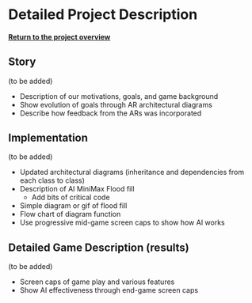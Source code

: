 # Detailed Project Description
#### [Return to the project overview](index.md)
## Story
(to be added)
* Description of our motivations, goals, and game background
* Show evolution of goals through AR architectural diagrams
* Describe how feedback from the ARs was incorporated

## Implementation
(to be added)
* Updated architectural diagrams (inheritance and dependencies from each class to class)
* Description of AI MiniMax Flood fill
  * Add bits of critical code
* Simple diagram or gif of flood fill
* Flow chart of diagram function
* Use progressive mid-game screen caps to show how AI works


## Detailed Game Description (results)
(to be added)
* Screen caps of game play and various features
* Show AI effectiveness through end-game screen caps
